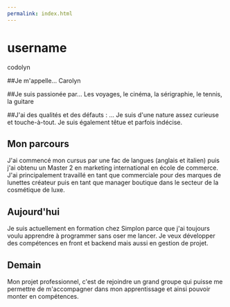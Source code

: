 ```yaml
---
permalink: index.html
---
```


# username
codolyn

##Je m'appelle...
Carolyn

##Je suis passionée par...
Les voyages, le cinéma, la sérigraphie, le tennis, la guitare

##J'ai des qualités et des défauts : ...
Je suis d'une nature assez curieuse et touche-à-tout. Je suis également têtue et parfois indécise.

## Mon parcours
J'ai commencé mon cursus par une fac de langues (anglais et italien)  puis j'ai obtenu un Master 2 en marketing international en école de commerce.
J'ai principalement travaillé en tant que commerciale pour des marques de lunettes créateur puis en tant que  manager boutique dans le secteur de la cosmétique de luxe.

## Aujourd'hui

Je suis actuellement en formation chez Simplon parce que j'ai toujours voulu apprendre à programmer sans oser me lancer.
Je veux développer des compétences en front et backend mais aussi en gestion de projet.

## Demain

Mon projet professionnel, c'est de rejoindre un grand groupe qui puisse me permettre de m'accompagner dans mon apprentissage et ainsi pouvoir monter en compétences.



